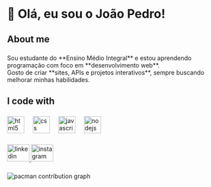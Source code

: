 <h1 align="left">👋 Olá, eu sou o João Pedro!</h1>

###

<h2 align="left">About me</h2>

###

<p align="left">Sou estudante do **Ensino Médio Integral** e estou aprendendo programação com foco em **desenvolvimento web**.  <br>Gosto de criar **sites, APIs e projetos interativos**, sempre buscando melhorar minhas habilidades.</p>

###

<h2 align="left">I code with</h2>

###

<div align="left">
  <img src="https://cdn.jsdelivr.net/gh/devicons/devicon/icons/html5/html5-original.svg" height="40" alt="html5 logo"  />
  <img width="12" />
  <img src="https://cdn.jsdelivr.net/gh/devicons/devicon/icons/css3/css3-original.svg" height="40" alt="css logo"  />
  <img width="12" />
  <img src="https://cdn.jsdelivr.net/gh/devicons/devicon/icons/javascript/javascript-original.svg" height="40" alt="javascript logo"  />
  <img width="12" />
  <img src="https://cdn.jsdelivr.net/gh/devicons/devicon/icons/nodejs/nodejs-original.svg" height="40" alt="nodejs logo"  />
</div>

###

<div align="left">
  <a href="https://www.linkedin.com/feed/" target="_blank">
    <img src="https://raw.githubusercontent.com/maurodesouza/profile-readme-generator/master/src/assets/icons/social/linkedin/default.svg" width="52" height="40" alt="linkedin logo"  />
  </a>
  <a href="https://www.instagram.com/joaopedro_a.c/" target="_blank">
    <img src="https://raw.githubusercontent.com/maurodesouza/profile-readme-generator/master/src/assets/icons/social/instagram/default.svg" width="52" height="40" alt="instagram logo"  />
  </a>
</div>

###

<picture>
  <source media="(prefers-color-scheme: dark)" srcset="https://raw.githubusercontent.com/joaopedro0507/joaopedro0507/output/pacman-contribution-graph-dark.svg">
  <source media="(prefers-color-scheme: light)" srcset="https://raw.githubusercontent.com/joaopedro0507/joaopedro0507/output/pacman-contribution-graph.svg">
  <img alt="pacman contribution graph" src="https://raw.githubusercontent.com/joaopedro0507/joaopedro0507/output/pacman-contribution-graph.svg">
</picture>

###

